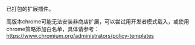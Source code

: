 已打包的扩展插件。

高版本chrome可能无法安装非商店扩展，可以尝试用开发者模式载入，或使用chrome策略添加白名单，具体请参考：<https://www.chromium.org/administrators/policy-templates>
